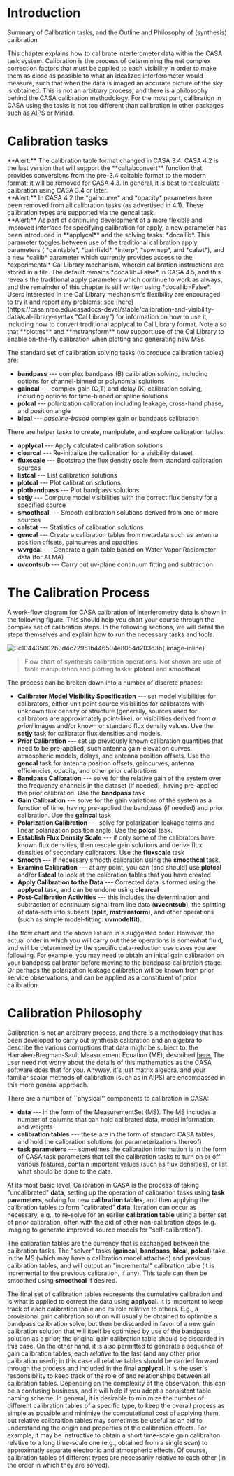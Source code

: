 

# Introduction 

Summary of Calibration tasks, and the Outline and Philosophy of (synthesis) calibration

This chapter explains how to calibrate interferometer data within the CASA task system.  Calibration is the process of determining the net complex correction factors that must be applied to each visibility in order to make them as close as possible to what an idealized interferometer would measure, such that when the data is imaged an accurate picture of the sky is obtained.  This is not an arbitrary process, and there is a philosophy behind the CASA calibration methodology.  For the most part, calibration in CASA using the tasks is not too different than calibration in other packages such as AIPS or Miriad.

# Calibration tasks

<div class="alert alert-warning">
**Alert:** The calibration table format changed in CASA 3.4.  CASA 4.2 is the last version that will support the **caltabconvert** function that provides conversions from the pre-3.4 caltable format to the modern format; it will be removed for CASA 4.3.  In general, it is best to recalculate calibration using CASA 3.4 or later.
</div>

<div class="alert alert-warning">
**Alert:** In CASA 4.2 the *gaincurve* and *opacity* parameters have been removed from all calibration tasks (as advertised in 4.1).  These calibration types are supported via the gencal task.
</div>

<div class="alert alert-warning">
**Alert:** As part of continuing development of a more flexible and improved interface for specifying calibration for apply, a new parameter has been introduced in **applycal** and the solving tasks: *docallib*.  This parameter toggles between use of the traditional calibration apply parameters ( *gaintable*, *gainfield*, *interp*, *spwmap*, and *calwt*), and a new *callib* parameter which currently provides access to the *experimental* Cal Library mechanism, wherein calibration instructions are stored in a file.  The default remains *docallib=False* in CASA 4.5, and this reveals the traditional apply parameters which continue to work as always, and the remainder of this chapter is still written using *docallib=False*.  Users interested in the Cal Library mechanism's flexibility are encouraged to try it and report any problems; see [here](https://casa.nrao.edu/casadocs-devel/stable/calibration-and-visibility-data/cal-library-syntax "Cal Library") for information on how to use it, including how to convert traditional applycal to Cal Library format.  Note also that **plotms** and **mstransform** now support use of the Cal Library to enable on-the-fly calibration when plotting and generating new MSs.
</div>

The standard set of calibration solving tasks (to produce calibration tables) are:

-   **bandpass** \-\-- complex bandpass (B) calibration solving, including options for channel-binned or polynomial solutions
-   **gaincal** \-\-- complex gain (G,T) and delay (K) calibration solving, including options for time-binned or spline solutions
-   **polcal** \-\-- polarization calibration including leakage, cross-hand phase, and position angle
-   **blcal** \-\-- *baseline-based* complex gain or bandpass calibration

There are helper tasks to create, manipulate, and explore calibration tables:

-   **applycal** \-\-- Apply calculated calibration solutions
-   **clearcal** \-\-- Re-initialize the calibration for a visibility dataset
-   **fluxscale** \-\-- Bootstrap the flux density scale from standard calibration sources
-   **listcal** \-\-- List calibration solutions
-   **plotcal** \-\-- Plot calibration solutions
-   **plotbandpass** \-\-- Plot bandpass solutions
-   **setjy** \-\-- Compute model visibilities with the correct flux density for a specified source
-   **smoothcal** \-\-- Smooth calibration solutions derived from one or more sources
-   **calstat** \-\-- Statistics of calibration solutions
-   **gencal** \-\-- Create a calibration tables from metadata such as antenna position offsets, gaincurves and opacities
-   **wvrgcal** \-\-- Generate a gain table based on Water Vapor Radiometer data (for ALMA)
-   **uvcontsub** \-\-- Carry out uv-plane continuum fitting and subtraction

# The Calibration Process

A work-flow diagram for CASA calibration of interferometry data is shown in the following figure.  This should help you chart your course through the complex set of calibration steps.  In the following sections, we will detail the steps themselves and explain how to run the necessary tasks and tools.

![3c104435002b3d4c72951b446504e8054d203d3b](media/3c104435002b3d4c72951b446504e8054d203d3b.png){.image-inline}

 

>Flow chart of synthesis calibration operations. Not shown are use of table manipulation and plotting tasks: **plotcal** and **smoothcal**
  

 

The process can be broken down into a number of discrete phases:

-   **Calibrator Model Visibility Specification** \-\-- set model visibilities for calibrators, either unit point source visibilities for calibrators with unknown flux density or structure (generally, sources used for calibrators are approximately point-like), or visibilities derived from *a priori* images and/or known or standard flux density values.  Use the **setjy** task for calibrator flux densities and models.
-   **Prior Calibration** \-\-- set up previously known calibration quantities that need to be pre-applied, such antenna gain-elevation curves, atmospheric models, delays, and antenna position offsets.  Use the **gencal** task for antenna position offsets, gaincurves, antenna efficiencies, opacity, and other prior calibrations
-   **Bandpass Calibration** \-\-- solve for the relative gain of the system over the frequency channels in the dataset (if needed), having pre-applied the prior calibration. Use the **bandpass** task
-   **Gain Calibration** \-\-- solve for the gain variations of the system as a function of time, having pre-applied the bandpass (if needed) and prior calibration. Use the **gaincal** task
-   **Polarization Calibration** \-\-- solve for polarization leakage terms and linear polarization position angle. Use the **polcal** task.
-   **Establish Flux Density Scale** \-\-- if only some of the calibrators have known flux densities, then rescale gain solutions and derive flux densities of secondary calibrators.  Use the **fluxscale** task
-   **Smooth** \-\-- if necessary smooth calibration using the **smoothcal** task.
-   **Examine Calibration** \-\-- at any point, you can (and should) use **plotcal** and/or **listcal** to look at the calibration tables that you have created
-   **Apply Calibration to the Data** \-\-- Corrected data is formed using the **applycal** task, and can be undone using **clearcal**
-   **Post-Calibration Activities** \-\-- this includes the determination and subtraction of continuum signal from line data (**uvcontsub**), the splitting of data-sets into subsets (**split**, **mstransform**), and other operations (such as simple model-fitting: **uvmodelfit**).

The flow chart and the above list are in a suggested order.  However, the actual order in which you will carry out these operations is somewhat fluid, and will be determined by the specific data-reduction use cases you are following.  For example, you may need to obtain an initial gain calibration on your bandpass calibrator before moving to the bandpass calibration stage.  Or perhaps the polarization leakage calibration will be known from prior service observations, and can be applied as a constituent of prior calibration.

# Calibration Philosophy

Calibration is not an arbitrary process, and there is a methodology that has been developed to carry out synthesis calibration and an algebra to describe the various corruptions that data might be subject to: the Hamaker-Bregman-Sault Measurement Equation (ME), described [here.](https://casa.nrao.edu/casadocs-devel/stable/casa-fundamentals/the-measurement-equation-calibration "Measurement Equation")   The user need not worry about the details of this mathematics as the CASA software does that for you.  Anyway, it\'s just matrix algebra, and your familiar scalar methods of calibration (such as in AIPS) are encompassed in this more general approach.

There are a number of \`\`physical\'\' components to calibration in CASA:

-   **data** \-\-- in the form of the MeasurementSet (MS).  The MS includes a number of columns that can hold calibrated data, model information, and weights
-   **calibration tables** \-\-- these are in the form of standard CASA tables, and hold the calibration solutions (or parameterizations thereof)
-   **task parameters** \-\-- sometimes the calibration information is in the form of CASA task parameters that tell the calibration tasks to turn on or off various features, contain important values (such as flux densities), or list what should be done to the data.

At its most basic level, Calibration in CASA is the process of taking \"uncalibrated\" **data**, setting up the operation of calibration tasks using **task parameters**, solving for new **calibration tables**, and then applying the calibration tables to form \"calibrated\" **data**.  Iteration can occur as necessary, e.g., to re-solve for an eariler **calibration table** using a better set of prior calibration, often with the aid of other non-calibration steps (e.g. imaging to generate improved source models for \"self-calibration\").

The calibration tables are the currency that is exchanged between the calibration tasks.  The \"solver\" tasks (**gaincal**, **bandpass**, **blcal**, **polcal**) take in the MS (which may have a calibration model attached) and previous calibration tables, and will output an \"incremental\" calibration table (it is incremental to the previous calibration, if any).  This table can then be smoothed using **smoothcal** if desired.

The final set of calibration tables represents the cumulative calibration and is what is applied to correct the data using **applycal**. It is important to keep track of each calibration table and its role relative to others.  E.g., a provisional gain calibration solution will usually be obtained to optimize a bandpass calibration solve, but then be discarded in favor of a new gain calibration solution that will itself be optimized by use of the bandpass solution as a prior; the original gain calibration table should be discarded in this case.   On the other hand, it is also permitted to generate a sequence of gain calibration tables, each *relative* to the last (and any other prior calibration used); in this case all relative tables should be carried forward through the process and included in the final **applycal**.  It is the user\'s responsibility to keep track of the role of and relationships between all calibration tables.  Depending on the complexity of the observation, this can be a confusing business, and it will help if you adopt a consistent table naming scheme.  In general, it is desirable to minimize the number of different calibration tables of a specific type, to keep the overall process as simple as possible and minimize the computational cost of applying them, but relative calibraition tables may sometimes be useful as an aid to understanding the origin and properties of the calibration effects.  For example, it may be instructive to obtain a short time-scale gain calibraiton relative to a long time-scale one (e.g., obtained from a single scan) to approximatly separate electronic and atmospheric effects.  Of course, calibration tables of different types are necessarily relative to each other (in the order in which they are solved).

